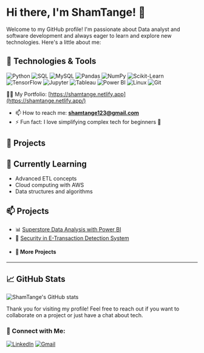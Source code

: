 # Hi there, I'm ShamTange! 👋

Welcome to my GitHub profile! I'm passionate about Data analyst and software development and always eager to learn and explore new technologies. Here's a little about me:

## 🔧 Technologies & Tools

![Python](https://img.shields.io/badge/Python-3776AB?style=for-the-badge&logo=python&logoColor=white)
![SQL](https://img.shields.io/badge/SQL-4479A1?style=for-the-badge&logo=postgresql&logoColor=white)
![MySQL](https://img.shields.io/badge/MySQL-4479A1?style=for-the-badge&logo=mysql&logoColor=white)
![Pandas](https://img.shields.io/badge/Pandas-150458?style=for-the-badge&logo=pandas&logoColor=white)
![NumPy](https://img.shields.io/badge/NumPy-013243?style=for-the-badge&logo=numpy&logoColor=white)
![Scikit-Learn](https://img.shields.io/badge/Scikit--Learn-F7931E?style=for-the-badge&logo=scikit-learn&logoColor=white)
![TensorFlow](https://img.shields.io/badge/TensorFlow-FF6F00?style=for-the-badge&logo=tensorflow&logoColor=white)
![Jupyter](https://img.shields.io/badge/Jupyter-F37626?style=for-the-badge&logo=jupyter&logoColor=white)
![Tableau](https://img.shields.io/badge/Tableau-E97627?style=for-the-badge&logo=tableau&logoColor=white)
![Power BI](https://img.shields.io/badge/Power_BI-F2C811?style=for-the-badge&logo=power-bi&logoColor=black)
![Linux](https://img.shields.io/badge/Linux-FCC624?style=for-the-badge&logo=linux&logoColor=black)
![Git](https://img.shields.io/badge/Git-F05032?style=for-the-badge&logo=git&logoColor=white)

👨‍💻 My Portfolio: [https://shamtange.netlify.app](https://shamtange.netlify.app/)
- 📫 How to reach me: **shamtange123@gmail.com**
- ⚡ Fun fact: I love simplifying complex tech for beginners 🚀

## 🚀 Projects

## 🌱 Currently Learning

- Advanced ETL concepts
- Cloud computing with AWS
- Data structures and algorithms

## 📫 Projects

- 📊 [Superstore Data Analysis with Power BI](https://github.com/ShamTange/-SUPER-STORE-Data-Analysis-Project-)
- 🔐 [Security in E-Transaction Detection System](https://github.com/ShamTange/Security-in-E-Transaction-Project-)
- #### 🔐 More Projects

---


## 📈 GitHub Stats

![ShamTange's GitHub stats](https://github-readme-stats.vercel.app/api?username=ShamTange&show_icons=true&theme=radical)

Thank you for visiting my profile! Feel free to reach out if you want to collaborate on a project or just have a chat about tech.
### 🔗 Connect with Me:
[![LinkedIn](https://img.shields.io/badge/LinkedIn-blue?style=for-the-badge&logo=linkedin&logoColor=white)](https://www.linkedin.com/in/shamtange/)
[![Gmail](https://img.shields.io/badge/Gmail-D14836?style=for-the-badge&logo=gmail&logoColor=white)](mailto:shamtange18@gmail.com)













